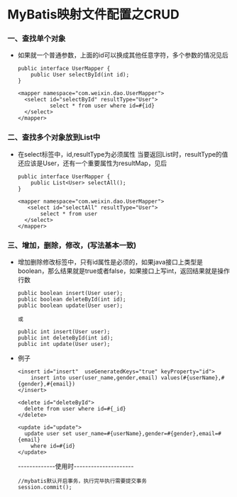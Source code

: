 # MyBatis映射文件配置之CRUD

### 一、查找单个对象

* 如果就一个普通参数，上面的id可以换成其他任意字符，多个参数的情况见后

      public interface UserMapper {
          public User selectById(int id);
      }

      <mapper namespace="com.weixin.dao.UserMapper">
        <select id="selectById" resultType="User">
                select * from user where id=#{id}
        </select>   
      </mapper>
      
### 二、查找多个对象放到List中

* 在select标签中，id,resultType为必须属性 当要返回List<User>时，resultType的值还应该是User，还有一个重要属性为resultMap，见后

      public interface UserMapper {
          public List<User> selectAll();
      }

      <mapper namespace="com.weixin.dao.UserMapper">
         <select id="selectAll" resultType="User">
             select * from user
        </select>  
      </mapper>

### 三、增加，删除，修改，(写法基本一致)

* 增加删除修改标签中，只有id属性是必须的，如果java接口上类型是boolean，那么结果就是true或者false，如果接口上写int，返回结果就是操作行数

      public boolean insert(User user);
      public boolean deleteById(int id);
      public boolean update(User user);

      或

      public int insert(User user);
      public int deleteById(int id);
      public int update(User user);

* 例子

      <insert id="insert"  useGeneratedKeys="true" keyProperty="id">
          insert into user(user_name,gender,email) values(#{userName},#{gender},#{email})
      </insert>
      
      <delete id="deleteById">
        delete from user where id=#{_id}
      </delete>
      
      <update id="update">
        update user set user_name=#{userName},gender=#{gender},email=#{email} 
          where id=#{id}
      </update>

     -------------使用时---------------------

      //mybatis默认开启事务，执行完毕执行需要提交事务
      session.commit();


















